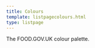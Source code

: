 ```yaml
---
title: Colours
template: listpagecolours.html
type: listpage
---
```


<p class="page-intro__content">The FOOD.GOV.UK colour palette.</p>